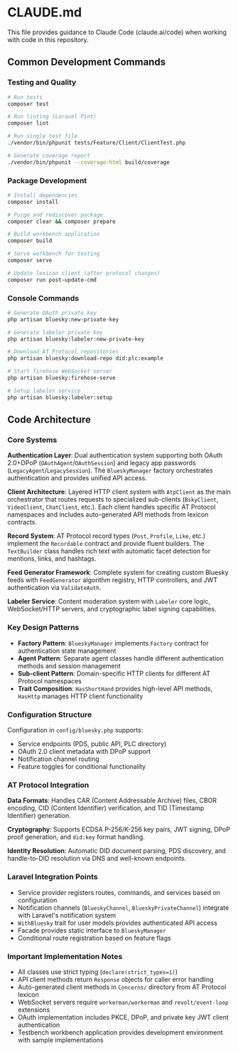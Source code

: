 # CLAUDE.md

This file provides guidance to Claude Code (claude.ai/code) when working with code in this repository.

## Common Development Commands

### Testing and Quality
```bash
# Run tests
composer test

# Run linting (Laravel Pint)
composer lint

# Run single test file
./vendor/bin/phpunit tests/Feature/Client/ClientTest.php

# Generate coverage report
./vendor/bin/phpunit --coverage-html build/coverage
```

### Package Development
```bash
# Install dependencies
composer install

# Purge and rediscover package
composer clear && composer prepare

# Build workbench application
composer build

# Serve workbench for testing
composer serve

# Update lexicon client (after protocol changes)
composer run post-update-cmd
```

### Console Commands
```bash
# Generate OAuth private key
php artisan bluesky:new-private-key

# Generate labeler private key  
php artisan bluesky:labeler:new-private-key

# Download AT Protocol repositories
php artisan bluesky:download-repo did:plc:example

# Start firehose WebSocket server
php artisan bluesky:firehose-serve

# Setup labeler service
php artisan bluesky:labeler:setup
```

## Code Architecture

### Core Systems

**Authentication Layer**: Dual authentication system supporting both OAuth 2.0+DPoP (`OAuthAgent`/`OAuthSession`) and legacy app passwords (`LegacyAgent`/`LegacySession`). The `BlueskyManager` factory orchestrates authentication and provides unified API access.

**Client Architecture**: Layered HTTP client system with `AtpClient` as the main orchestrator that routes requests to specialized sub-clients (`BskyClient`, `VideoClient`, `ChatClient`, etc.). Each client handles specific AT Protocol namespaces and includes auto-generated API methods from lexicon contracts.

**Record System**: AT Protocol record types (`Post`, `Profile`, `Like`, etc.) implement the `Recordable` contract and provide fluent builders. The `TextBuilder` class handles rich text with automatic facet detection for mentions, links, and hashtags.

**Feed Generator Framework**: Complete system for creating custom Bluesky feeds with `FeedGenerator` algorithm registry, HTTP controllers, and JWT authentication via `ValidateAuth`.

**Labeler Service**: Content moderation system with `Labeler` core logic, WebSocket/HTTP servers, and cryptographic label signing capabilities.

### Key Design Patterns

- **Factory Pattern**: `BlueskyManager` implements `Factory` contract for authentication state management
- **Agent Pattern**: Separate agent classes handle different authentication methods and session management
- **Sub-client Pattern**: Domain-specific HTTP clients for different AT Protocol namespaces
- **Trait Composition**: `HasShortHand` provides high-level API methods, `HasHttp` manages HTTP client functionality

### Configuration Structure

Configuration in `config/bluesky.php` supports:
- Service endpoints (PDS, public API, PLC directory)
- OAuth 2.0 client metadata with DPoP support
- Notification channel routing
- Feature toggles for conditional functionality

### AT Protocol Integration

**Data Formats**: Handles CAR (Content Addressable Archive) files, CBOR encoding, CID (Content Identifier) verification, and TID (Timestamp Identifier) generation.

**Cryptography**: Supports ECDSA P-256/K-256 key pairs, JWT signing, DPoP proof generation, and `did:key` format handling.

**Identity Resolution**: Automatic DID document parsing, PDS discovery, and handle-to-DID resolution via DNS and well-known endpoints.

### Laravel Integration Points

- Service provider registers routes, commands, and services based on configuration
- Notification channels (`BlueskyChannel`, `BlueskyPrivateChannel`) integrate with Laravel's notification system
- `WithBluesky` trait for user models provides authenticated API access
- Facade provides static interface to `BlueskyManager`
- Conditional route registration based on feature flags

### Important Implementation Notes

- All classes use strict typing (`declare(strict_types=1)`)
- API client methods return `Response` objects for caller error handling
- Auto-generated client methods in `Concerns/` directory from AT Protocol lexicon
- WebSocket servers require `workerman/workerman` and `revolt/event-loop` extensions
- OAuth implementation includes PKCE, DPoP, and private key JWT client authentication
- Testbench workbench application provides development environment with sample implementations